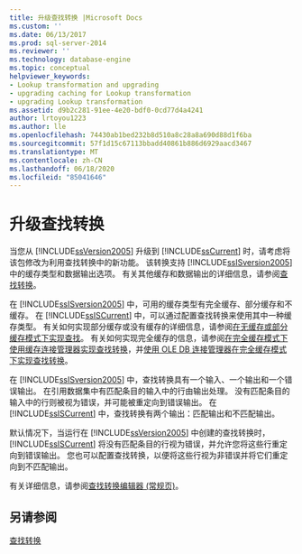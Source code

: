 ```yaml
---
title: 升级查找转换 |Microsoft Docs
ms.custom: ''
ms.date: 06/13/2017
ms.prod: sql-server-2014
ms.reviewer: ''
ms.technology: database-engine
ms.topic: conceptual
helpviewer_keywords:
- Lookup transformation and upgrading
- upgrading caching for Lookup transformation
- upgrading Lookup transformation
ms.assetid: d9b2c281-91ee-4e20-bdf0-0cd77d4a4241
author: lrtoyou1223
ms.author: lle
ms.openlocfilehash: 74430ab1bed232b8d510a8c28a8a690d88d1f6ba
ms.sourcegitcommit: 57f1d15c67113bbadd40861b886d6929aacd3467
ms.translationtype: MT
ms.contentlocale: zh-CN
ms.lasthandoff: 06/18/2020
ms.locfileid: "85041646"
---
```

# <a name="upgrade-lookup-transformations"></a>升级查找转换
  当您从 [!INCLUDE[ssVersion2005](../../includes/ssversion2005-md.md)] 升级到 [!INCLUDE[ssCurrent](../../includes/sscurrent-md.md)] 时，请考虑将该包修改为利用查找转换中的新功能。 该转换支持 [!INCLUDE[ssISversion2005](../../includes/ssisversion2005-md.md)] 中的缓存类型和数据输出选项。 有关其他缓存和数据输出的详细信息，请参阅[查找转换](../../integration-services/data-flow/transformations/lookup-transformation.md)。  
  
 在 [!INCLUDE[ssISversion2005](../../includes/ssisversion2005-md.md)] 中，可用的缓存类型有完全缓存、部分缓存和不缓存。 在 [!INCLUDE[ssISCurrent](../../includes/ssiscurrent-md.md)] 中，可以通过配置查找转换来使用其中一种缓存类型。 有关如何实现部分缓存或没有缓存的详细信息，请参阅[在无缓存或部分缓存模式下实现查找](../../integration-services/data-flow/transformations/implement-a-lookup-in-no-cache-or-partial-cache-mode.md)。 有关如何实现完全缓存的信息，请参阅[在完全缓存模式下使用缓存连接管理器实现查找转换](../../integration-services/connection-manager/lookup-transformation-full-cache-mode-cache-connection-manager.md)，并[使用 OLE DB 连接管理器在完全缓存模式下实现查找转换](../../integration-services/connection-manager/lookup-transformation-full-cache-mode-ole-db-connection-manager.md)。  
  
 在 [!INCLUDE[ssISversion2005](../../includes/ssisversion2005-md.md)] 中，查找转换具有一个输入、一个输出和一个错误输出。 在引用数据集中有匹配条目的输入中的行由输出处理。 没有匹配条目的输入中的行则被视为错误，并可能被重定向到错误输出。 在 [!INCLUDE[ssISCurrent](../../includes/ssiscurrent-md.md)] 中，查找转换有两个输出：匹配输出和不匹配输出。  
  
 默认情况下，当运行在 [!INCLUDE[ssVersion2005](../../includes/ssversion2005-md.md)] 中创建的查找转换时，[!INCLUDE[ssISCurrent](../../includes/ssiscurrent-md.md)] 将没有匹配条目的行视为错误，并允许您将这些行重定向到错误输出。 您也可以配置查找转换，以便将这些行视为非错误并将它们重定向到不匹配输出。  
  
 有关详细信息，请参阅[查找转换编辑器 &#40;常规页&#41;](../../integration-services/general-page-of-integration-services-designers-options.md)。  
  
## <a name="see-also"></a>另请参阅  
 [查找转换](../../integration-services/data-flow/transformations/lookup-transformation.md)  
  
  
